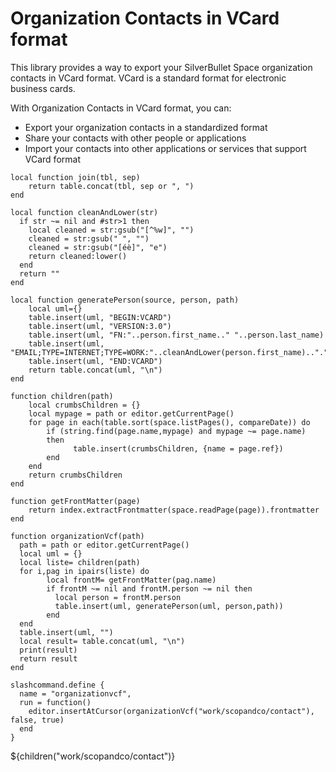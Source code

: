 # Organization Contacts in VCard format

This library provides a way to export your SilverBullet Space organization contacts in VCard format. VCard is a standard format for electronic business cards.

With Organization Contacts in VCard format, you can:
- Export your organization contacts in a standardized format
- Share your contacts with other people or applications
- Import your contacts into other applications or services that support VCard format

```space-lua
local function join(tbl, sep)
    return table.concat(tbl, sep or ", ")
end

local function cleanAndLower(str)
  if str ~= nil and #str>1 then
    local cleaned = str:gsub("[^%w]", "")
    cleaned = str:gsub(" ", "")
    cleaned = str:gsub("[éè]", "e")
    return cleaned:lower()
  end
  return ""
end

local function generatePerson(source, person, path)
    local uml={}
    table.insert(uml, "BEGIN:VCARD")
    table.insert(uml, "VERSION:3.0")
    table.insert(uml, "FN:"..person.first_name.." "..person.last_name)
    table.insert(uml, "EMAIL;TYPE=INTERNET;TYPE=WORK:"..cleanAndLower(person.first_name).."."..cleanAndLower(person.last_name).."@scopandco.fr")
    table.insert(uml, "END:VCARD") 
    return table.concat(uml, "\n")
end

function children(path)
    local crumbsChildren = {}
    local mypage = path or editor.getCurrentPage()
    for page in each(table.sort(space.listPages(), compareDate)) do
        if (string.find(page.name,mypage) and mypage ~= page.name)
        then
              table.insert(crumbsChildren, {name = page.ref})
        end
    end
    return crumbsChildren
end

function getFrontMatter(page)
    return index.extractFrontmatter(space.readPage(page)).frontmatter
end 

function organizationVcf(path)
  path = path or editor.getCurrentPage()
  local uml = {}
  local liste= children(path)
  for i,pag in ipairs(liste) do
        local frontM= getFrontMatter(pag.name)
        if frontM ~= nil and frontM.person ~= nil then
          local person = frontM.person
          table.insert(uml, generatePerson(uml, person,path))
        end
  end
  table.insert(uml, "")
  local result= table.concat(uml, "\n")  
  print(result)
  return result
end

slashcommand.define {
  name = "organizationvcf",
  run = function()
    editor.insertAtCursor(organizationVcf("work/scopandco/contact"), false, true)
  end
}
```
${children("work/scopandco/contact")}
